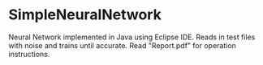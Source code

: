 # SimpleNeuralNetwork

Neural Network implemented in Java using Eclipse IDE. Reads in test files with noise and trains until accurate. Read "Report.pdf" for operation instructions.
